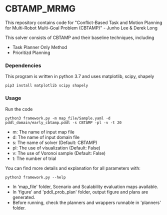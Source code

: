 # CBTAMP_MRMG

This repository contains code for "Conflict-Based Task and Motion Planning for Multi-Robot Multi-Goal Problem (CBTAMP)" - Junho Lee & Derek Long

This solver consists of CBTAMP and their baseline techniques, including
  * Task Planner Only Method
  * Prioritizd Planning

### Dependencies

This program is written in python 3.7 and uses matplotlib, scipy, shapely
```shell script
pip3 install matplotlib scipy shapely
```

### Usage
Run the code
```shell script
python3 framework.py -m map_file/Sample.yaml -d pddl_domain/early_cbtamp.pddl -s CBTAMP -pl -v -t 20
```

- m: The name of input map file
- d: The name of input domain file
- s: The name of solver (Default: CBTAMP)
- pl: The use of visualization (Default: False)
- v: The use of Voronoi sample (Default: False)
- t: The number of trial

You can find more details and explanation for all parameters with:
```shell script
python3 framework.py --help
```

* In 'map_file' folder, Scenario and Scalability evaluation maps available.
* In 'figure' and 'pddl_prob_plan' folder, output figure and plans are generated.
* Before running, check the planners and wrappers runnable in 'planners' folder.




